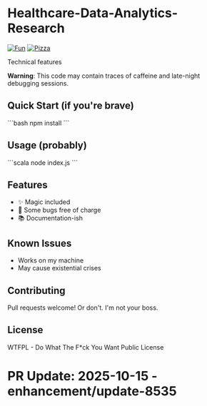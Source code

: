 # Healthcare-Data-Analytics-Research

[![Fun](https://img.shields.io/badge/mood-awesome-pink.svg)]()
[![Pizza](https://img.shields.io/badge/pizza-approved-success.svg)]()

Technical features

**Warning**: This code may contain traces of caffeine and late-night debugging sessions.

## Quick Start (if you're brave)

\`\`\`bash
npm install
\`\`\`

## Usage (probably)

\`\`\`scala
node index.js
\`\`\`

## Features

- ✨ Magic included
- 🐛 Some bugs free of charge
- 📚 Documentation-ish

## Known Issues

- Works on my machine
- May cause existential crises

## Contributing

Pull requests welcome! Or don't. I'm not your boss.

## License

WTFPL - Do What The F*ck You Want Public License

# PR Update: 2025-10-15 - enhancement/update-8535
